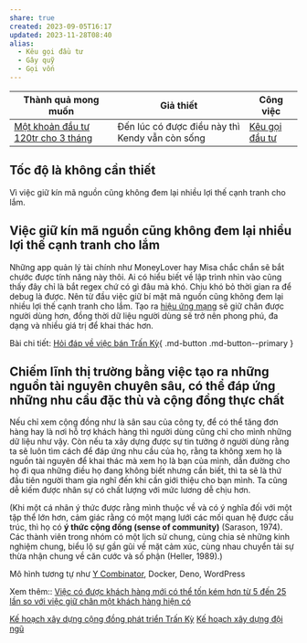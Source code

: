 ```yaml
---
share: true
created: 2023-09-05T16:17
updated: 2023-11-28T08:40
alias:
  - Kêu gọi đầu tư
  - Gây quỹ
  - Gọi vốn
---
```



| Thành quả mong muốn                    | Giả thiết                                       | Công việc                                   |
| -------------------------------------- | ----------------------------------------------- | ------------------------------------------- |
| [Một khoản đầu tư 120tr cho 3 tháng](../../3%20Th%C3%A0nh%20qu%E1%BA%A3%20mong%20mu%E1%BB%91n/M%E1%BB%99t%20kho%E1%BA%A3n%20%C4%91%E1%BA%A7u%20t%C6%B0%20120tr%20cho%203%20th%C3%A1ng.md) | Đến lúc có được điều này thì Kendy vẫn còn sống | [Kêu gọi đầu tư](K%E1%BA%BF%20ho%E1%BA%A1ch%20g%C3%A2y%20qu%E1%BB%B9.md) |

## Tốc độ là không cần thiết
Vì việc giữ kín mã nguồn cũng không đem lại nhiều lợi thế cạnh tranh cho lắm.

## Việc giữ kín mã nguồn cũng không đem lại nhiều lợi thế cạnh tranh cho lắm
Những app quản lý tài chính như MoneyLover hay Misa chắc chắn sẽ bắt chước được tính năng này thôi. Ai có hiểu biết về lập trình nhìn vào cũng thấy đây chỉ là bắt regex chứ có gì đâu mà khó. Chịu khó bỏ thời gian ra để debug là được. Nên từ đầu việc giữ bí mật mã nguồn cũng không đem lại nhiều lợi thế cạnh tranh cho lắm. Tạo ra [hiệu ứng mạng](../../../../%E2%9A%A1Hi%E1%BB%83u%20bi%E1%BA%BFt%20s%C3%A2u/C%E1%BB%99ng%20%C4%91%E1%BB%93ng,%20h%E1%BB%87%20sinh%20th%C3%A1i,%20h%E1%BB%87%20ph%E1%BB%A9c%20h%E1%BB%A3p/H%E1%BB%87%20ph%E1%BB%A9c%20h%E1%BB%A3p/Hi%E1%BB%87u%20%E1%BB%A9ng%20m%E1%BA%A1ng%20l%C3%A0%20hi%E1%BB%87u%20%E1%BB%A9ng%20m%C3%A0%20m%E1%BB%97i%20m%E1%BB%99t%20ng%C6%B0%E1%BB%9Di%20d%C3%B9ng%20gia%20nh%E1%BA%ADp%20v%C3%A0o%20m%E1%BA%A1ng%20l%C6%B0%E1%BB%9Bi%20s%E1%BA%BD%20t%E1%BA%A1o%20th%C3%AAm%20gi%C3%A1%20tr%E1%BB%8B%20v%C3%A0%20c%E1%BA%A3i%20thi%E1%BB%87n%20ch%E1%BA%A5t%20l%C6%B0%E1%BB%A3ng%20cho%20c%E1%BA%A3%20m%E1%BA%A1ng%20l%C6%B0%E1%BB%9Bi%20%C4%91%C3%B3.md) sẽ giữ chân được người dùng hơn, đồng thời dữ liệu người dùng sẽ trở nên phong phú, đa dạng và nhiều giá trị để khai thác hơn.

Bài chi tiết: [Hỏi đáp về việc bán Trấn Kỳ](../../9%20Blog/H%E1%BB%8Fi%20%C4%91%C3%A1p%20v%E1%BB%81%20vi%E1%BB%87c%20b%C3%A1n%20Tr%E1%BA%A5n%20K%E1%BB%B3.md){ .md-button .md-button--primary }

## Chiếm lĩnh thị trường bằng việc tạo ra những nguồn tài nguyên chuyên sâu, có thể đáp ứng những nhu cầu đặc thù và cộng đồng thực chất
Nếu chỉ xem cộng đồng như là sân sau của công ty, để có thể tăng đơn hàng hay là nơi hỗ trợ khách hàng thì người dùng cũng chỉ cho mình những dữ liệu như vậy. Còn nếu ta xây dựng được sự tin tưởng ở người dùng rằng ta sẽ luôn tìm cách để đáp ứng nhu cầu của họ, rằng ta không xem họ là nguồn tài nguyên để khai thác mà xem họ là bạn của mình, dẫn đường cho họ đi qua những điều họ đang không biết nhưng cần biết, thì ta sẽ là thứ đầu tiên người tham gia nghĩ đến khi cần giới thiệu cho bạn mình. Ta cũng dễ kiếm được nhân sự có chất lượng với mức lương dễ chịu hơn.

(Khi một cá nhân ý thức được rằng mình thuộc về và có ý nghĩa đối với một tập thể lớn hơn, cảm giác rằng có một mạng lưới các mối quan hệ được cấu trúc, thì họ có **ý thức cộng đồng (sense of community)** (Sarason, 1974). Các thành viên trong nhóm có một lịch sử chung, cùng chia sẻ những kinh nghiệm chung, biểu lộ sự gần gũi về mặt cảm xúc, cùng nhau chuyển tải sự thừa nhận chung về căn cước và số phận (Heller, 1989).) 

Mô hình tương tự như [Y Combinator](../../../../%E2%9A%A1Hi%E1%BB%83u%20bi%E1%BA%BFt%20s%C3%A2u/%CE%9E%20Ngu%E1%BB%93n/Y%20Combinator.md), Docker, Deno, WordPress 

Xem thêm:: [Việc có được khách hàng mới có thể tốn kém hơn từ 5 đến 25 lần so với việc giữ chân một khách hàng hiện có](../../../../%E2%9A%A1Hi%E1%BB%83u%20bi%E1%BA%BFt%20s%C3%A2u/C%E1%BB%99ng%20%C4%91%E1%BB%93ng,%20h%E1%BB%87%20sinh%20th%C3%A1i,%20h%E1%BB%87%20ph%E1%BB%A9c%20h%E1%BB%A3p/Truy%E1%BB%81n%20th%C3%B4ng,%20x%C3%A2y%20d%E1%BB%B1ng%20c%E1%BB%99ng%20%C4%91%E1%BB%93ng/Vi%E1%BB%87c%20c%C3%B3%20%C4%91%C6%B0%E1%BB%A3c%20kh%C3%A1ch%20h%C3%A0ng%20m%E1%BB%9Bi%20c%C3%B3%20th%E1%BB%83%20t%E1%BB%91n%20k%C3%A9m%20h%C6%A1n%20t%E1%BB%AB%205%20%C4%91%E1%BA%BFn%2025%20l%E1%BA%A7n%20so%20v%E1%BB%9Bi%20vi%E1%BB%87c%20gi%E1%BB%AF%20ch%C3%A2n%20m%E1%BB%99t%20kh%C3%A1ch%20h%C3%A0ng%20hi%E1%BB%87n%20c%C3%B3.md)

[Kế hoạch xây dựng cộng đồng phát triển Trấn Kỳ](../K%E1%BA%BF%20ho%E1%BA%A1ch/K%E1%BA%BF%20ho%E1%BA%A1ch%20x%C3%A2y%20d%E1%BB%B1ng%20c%E1%BB%99ng%20%C4%91%E1%BB%93ng%20ph%C3%A1t%20tri%E1%BB%83n%20Tr%E1%BA%A5n%20K%E1%BB%B3.md)
[Kế hoạch xây dựng đội ngũ](../%C4%90%E1%BB%99i%20ng%C5%A9/K%E1%BA%BF%20ho%E1%BA%A1ch%20x%C3%A2y%20d%E1%BB%B1ng%20%C4%91%E1%BB%99i%20ng%C5%A9.md)